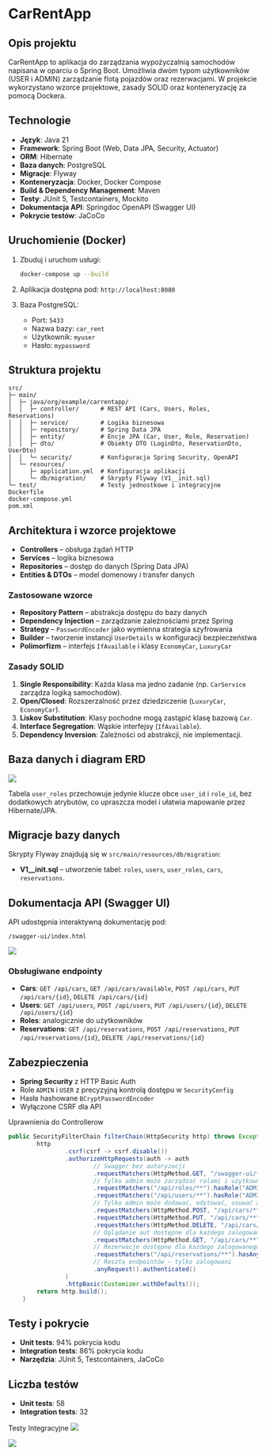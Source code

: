 # CarRentApp

## Opis projektu

CarRentApp to aplikacja do zarządzania wypożyczalnią samochodów napisana w oparciu o Spring Boot. Umożliwia dwóm typom użytkowników (USER i ADMIN) zarządzanie flotą pojazdów oraz rezerwacjami. W projekcie wykorzystano wzorce projektowe, zasady SOLID oraz konteneryzację za pomocą Dockera.

## Technologie

* **Język**: Java 21
* **Framework**: Spring Boot (Web, Data JPA, Security, Actuator)
* **ORM**: Hibernate
* **Baza danych**: PostgreSQL
* **Migracje**: Flyway
* **Konteneryzacja**: Docker, Docker Compose
* **Build & Dependency Management**: Maven
* **Testy**: JUnit 5, Testcontainers, Mockito
* **Dokumentacja API**: Springdoc OpenAPI (Swagger UI)
* **Pokrycie testów**: JaCoCo

## Uruchomienie (Docker)

1. Zbuduj i uruchom usługi:

   ```bash
   docker-compose up --build
   ```
2. Aplikacja dostępna pod: `http://localhost:8080`
3. Baza PostgreSQL:

    * Port: `5433`
    * Nazwa bazy: `car_rent`
    * Użytkownik: `myuser`
    * Hasło: `mypassword`

## Struktura projektu

````plaintext
src/
├─ main/
│  ├─ java/org/example/carrentapp/
│  │  ├─ controller/      # REST API (Cars, Users, Roles, Reservations)
│  │  ├─ service/         # Logika biznesowa
│  │  ├─ repository/      # Spring Data JPA
│  │  ├─ entity/          # Encje JPA (Car, User, Role, Reservation)
│  │  ├─ dto/             # Obiekty DTO (LoginDto, ReservationDto, UserDto)
│  │  └─ security/        # Konfiguracja Spring Security, OpenAPI
│  └─ resources/
│     ├─ application.yml  # Konfiguracja aplikacji
│     └─ db/migration/    # Skrypty Flyway (V1__init.sql)
└─ test/                  # Testy jednostkowe i integracyjne
Dockerfile
docker-compose.yml
pom.xml
````

## Architektura i wzorce projektowe

* **Controllers** – obsługa żądań HTTP
* **Services** – logika biznesowa
* **Repositories** – dostęp do danych (Spring Data JPA)
* **Entities & DTOs** – model domenowy i transfer danych

### Zastosowane wzorce

* **Repository Pattern** – abstrakcja dostępu do bazy danych
* **Dependency Injection** – zarządzanie zależnościami przez Spring
* **Strategy** – `PasswordEncoder` jako wymienna strategia szyfrowania
* **Builder** – tworzenie instancji `UserDetails` w konfiguracji bezpieczeństwa
* **Polimorfizm** – interfejs `IfAvailable` i klasy `EconomyCar`, `LuxuryCar`

### Zasady SOLID

1. **Single Responsibility**: Każda klasa ma jedno zadanie (np. `CarService` zarządza logiką samochodów).
2. **Open/Closed**: Rozszerzalność przez dziedziczenie (`LuxuryCar`, `EconomyCar`).
3. **Liskov Substitution**: Klasy pochodne mogą zastąpić klasę bazową `Car`.
4. **Interface Segregation**: Wąskie interfejsy (`IfAvailable`).
5. **Dependency Inversion**: Zależności od abstrakcji, nie implementacji.

## Baza danych i diagram ERD

<img src="screenshot/Diagram ERD.png">


Tabela `user_roles` przechowuje jedynie klucze obce `user_id` i `role_id`, bez dodatkowych atrybutów, co upraszcza model i ułatwia mapowanie przez Hibernate/JPA.

## Migracje bazy danych

Skrypty Flyway znajdują się w `src/main/resources/db/migration`:

* **V1\_\_init.sql** – utworzenie tabel: `roles`, `users`, `user_roles`, `cars`, `reservations`.

## Dokumentacja API (Swagger UI)

API udostępnia interaktywną dokumentację pod:

```
/swagger-ui/index.html
```
<img src="screenshot/swagger.png"/>


### Obsługiwane endpointy

* **Cars**: `GET /api/cars`, `GET /api/cars/available`, `POST /api/cars`, `PUT /api/cars/{id}`, `DELETE /api/cars/{id}`
* **Users**: `GET /api/users`, `POST /api/users`, `PUT /api/users/{id}`, `DELETE /api/users/{id}`
* **Roles**: analogicznie do użytkowników
* **Reservations**: `GET /api/reservations`, `POST /api/reservations`, `PUT /api/reservations/{id}`, `DELETE /api/reservations/{id}`

## Zabezpieczenia

* **Spring Security** z HTTP Basic Auth
* Role `ADMIN` i `USER` z precyzyjną kontrolą dostępu w `SecurityConfig`
* Hasła hashowane `BCryptPasswordEncoder`
* Wyłączone CSRF dla API

Uprawnienia do Controllerow
```java
public SecurityFilterChain filterChain(HttpSecurity http) throws Exception {
        http
                .csrf(csrf -> csrf.disable())
                .authorizeHttpRequests(auth -> auth
                        // Swagger bez autoryzacji
                        .requestMatchers(HttpMethod.GET, "/swagger-ui/**", "/v3/api-docs/**").permitAll()
                        // Tylko admin może zarządzać rolami i użytkownikami
                        .requestMatchers("/api/roles/**").hasRole("ADMIN")
                        .requestMatchers("/api/users/**").hasRole("ADMIN")
                        // Tylko admin może dodawać, edytować, usuwać auta
                        .requestMatchers(HttpMethod.POST, "/api/cars/**").hasRole("ADMIN")
                        .requestMatchers(HttpMethod.PUT, "/api/cars/**").hasRole("ADMIN")
                        .requestMatchers(HttpMethod.DELETE, "/api/cars/**").hasRole("ADMIN")
                        // Oglądanie aut dostępne dla każdego zalogowanego
                        .requestMatchers(HttpMethod.GET, "/api/cars/**").hasAnyRole("ADMIN", "USER")
                        // Rezerwacje dostępne dla każdego zalogowanego
                        .requestMatchers("/api/reservations/**").hasAnyRole("ADMIN", "USER")
                        // Reszta endpointów — tylko zalogowani
                        .anyRequest().authenticated()
                )
                .httpBasic(Customizer.withDefaults());
        return http.build();
    }


```

## Testy i pokrycie

* **Unit tests**: 94% pokrycia kodu
* **Integration tests**: 86% pokrycia kodu
* **Narzędzia**: JUnit 5, Testcontainers, JaCoCo






## Liczba testów

* **Unit tests**: 58
* **Integration tests**: 32

Testy Integracyjne
<img src="screenshot/testy1.png">


<img src="screenshot/testy2.png">